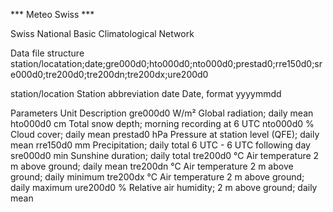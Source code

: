 *** Meteo Swiss ***

Swiss National Basic Climatological Network

Data file structure
station/locatation;date;gre000d0;hto000d0;nto000d0;prestad0;rre150d0;sre000d0;tre200d0;tre200dn;tre200dx;ure200d0

station/location     Station abbreviation 
date                 Date, format yyyymmdd 

Parameters           Unit             Description
gre000d0             W/m²             Global radiation; daily mean
hto000d0             cm               Total snow depth; morning recording at 6 UTC
nto000d0             %                Cloud cover; daily mean
prestad0             hPa              Pressure at station level (QFE); daily mean
rre150d0             mm               Precipitation; daily total 6 UTC - 6 UTC following day
sre000d0             min              Sunshine duration; daily total
tre200d0             °C               Air temperature 2 m above ground; daily mean
tre200dn             °C               Air temperature 2 m above ground; daily minimum
tre200dx             °C               Air temperature 2 m above ground; daily maximum
ure200d0             %                Relative air humidity; 2 m above ground; daily mean